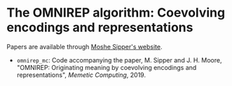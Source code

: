 # The OMNIREP algorithm: Coevolving encodings and representations

Papers are available through [Moshe Sipper's website](http://www.moshesipper.com/).

* `omnirep_mc`: Code accompanying the paper, M. Sipper and J. H. Moore, "OMNIREP: Originating meaning by coevolving encodings and representations", *Memetic Computing*, 2019.
